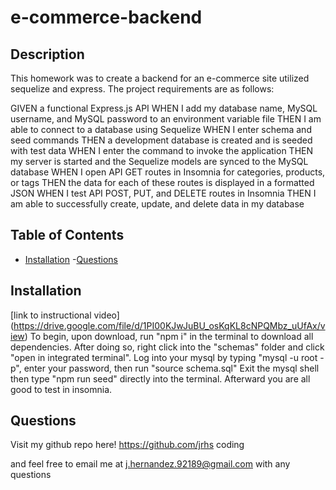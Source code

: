 # e-commerce-backend
  ## Description 
  This homework was to create a backend for an e-commerce site utilized sequelize and express. The project requirements are as follows:

  GIVEN a functional Express.js API
  WHEN I add my database name, MySQL username, and MySQL password to an environment variable file
  THEN I am able to connect to a database using Sequelize
  WHEN I enter schema and seed commands
  THEN a development database is created and is seeded with test data
  WHEN I enter the command to invoke the application
  THEN my server is started and the Sequelize models are synced to the MySQL database
  WHEN I open API GET routes in Insomnia for categories, products, or tags
  THEN the data for each of these routes is displayed in a formatted JSON
  WHEN I test API POST, PUT, and DELETE routes in Insomnia
  THEN I am able to successfully create, update, and delete data in my database

  ## Table of Contents
  - [Installation](#installation)
  -[Questions](#questions)

  ## Installation
  [link to instructional video] (https://drive.google.com/file/d/1PI00KJwJuBU_osKqKL8cNPQMbz_uUfAx/view)
  To begin, upon download, run "npm i" in the terminal to download all dependencies. After doing so, right click into the "schemas" folder and click "open in integrated terminal". Log into your mysql by typing "mysql -u root -p", enter your password, then run "source schema.sql" Exit the mysql shell then type "npm run seed" directly into the terminal. Afterward you are all good to test in insomnia.

  ## Questions
  Visit my github repo here!
  https://github.com/jrhs coding

  and feel free to email me at j.hernandez.92189@gmail.com with any questions
